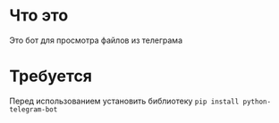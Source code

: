 # Что это
Это бот для просмотра файлов из телеграма 

# Требуется 
Перед использованием установить библиотеку
`pip install python-telegram-bot`
